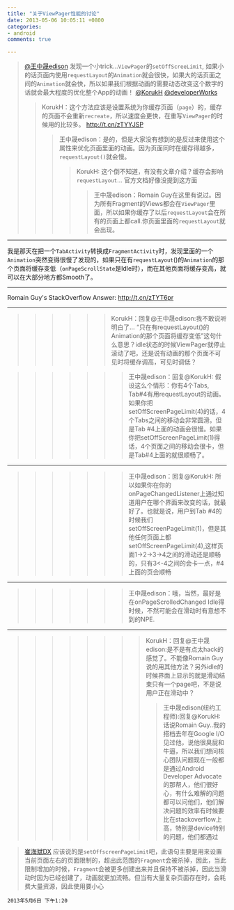 ```yaml
---
title: "关于ViewPager性能的讨论"
date: 2013-05-06 10:05:11 +0800
categories:
- android
comments: true

---
```


> [@王中晟edison][] 
> 发现一个小trick...`ViewPager`的`setOffScreeLimit`, 如果小的话页面内使用`requestLayout`的`Animation`就会很快，如果大的话页面之间的`Animation`就会快，所以如果我们根据动画的需要动态改变这个数字的话就会最大程度的优化整个App的动画！ [@KorukH][] [@developerWorks][]
>> KorukH：这个方法应该是设置系统为你缓存页面（`page`）的，缓存的页面不会重新`recreate`，所以速度会更快，在重写`ViewPager`的时候用的比较多。 <http://t.cn/zTYYJSP>
> > >王中晟edison：是的，但是大家没有想到的是反过来使用这个属性来优化页面里面的动画。因为页面同时在缓存得越多，`requestLayout()`就会慢。
>>>>KorukH: 这个倒不知道，有没有文章介绍？缓存会影响`requestLayout`… 官方文档好像没提到这方面
>>>>>王中晟edison：Romain Guy在这里有说过。因为所有Fragment的Views都会在`ViewPager`里面，所以如果你缓存了以后`requestLayout`会在所有的页面上都call.你页面里面的`requestLayout`就会出现。 
___  
我是那天在把一个`TabActivity`转换成`FragmentActivity`时，发现里面的一个`Animation`突然变得很慢了发现的，如果只在有`requestLayout`()的`Animation`的那个页面将缓存变低（`onPageScrollState`是Idle时），而在其他页面将缓存变高，就可以在大部分地方都Smooth了。  
___ 
Romain Guy's StackOverflow Answer: <http://t.cn/zTYT6pr>
___

>>>>>> KorukH：回复@王中晟edison:我不敢说听明白了… “只在有requestLayout()的Animation的那个页面将缓存变低”这句什么意思？idle状态的时候ViewPager就停止滚动了吧，还是说有动画的那个页面不可见时将缓存调高，可见时调低？

>>>>>>> 王中晟edison：回复@KorukH: 假设这么个情形：你有4个Tabs, Tab#4有用requestLayout的动画。如果你把setOffScreenPageLimit(4)的话，4个Tabs之间的移动会非常圆滑。但是Tab #4上面的动画会很慢。如果你把setOffScreenPageLimit(1)得话，4个页面之间的移动会很卡，但是Tab#4上面的就很顺畅了。
___
>>>>>>> 王中晟edison：回复@KorukH: 所以如果你在你的onPageChangedListener上通过知道用户在哪个界面来改变的话，就最好了。也就是说，用户到Tab #4的时候我们setOffScreenPageLimit(1)，但是其他任何页面上都setOffScreenPageLimit(4),这样页面1->2->3->4之间的滑动还是顺畅的，只有3<-4之间的会卡一点，#4上面的页会顺畅
___
>>>>>>> 王中晟edison：哦，当然，最好是在onPageScrolledChanged Idle得时候，不然可能会在滑动时有意想不到的NPE.
___
>>>>>>>> KorukH：回复@王中晟edison:是不是有点太hack的感觉了。不能像Romain Guy说的用其他方法？另外idle的时候界面上显示的就是滑动结束只有一个page吧，不是说用户正在滑动中？
>>>>>>>>> 王中晟edison(纽约工程师):回复@KorukH: 话说Romain Guy..我的搭档去年在Google I/O见过他，说他很臭屁和牛逼，所以我们想问核心团队问题现在一般都是通过Android Developer Advocate的那帮人，他们很好心，有什么难解的问题都可以问他们，他们解决问题的效率有时候要比在stackoverflow上高，特别是device特别的问题，他们都遇过


> [崔海斌DX][]
应该说的是`setOffscreenPageLimit`吧，此语句主要是用来设置当前页面左右的页面限制的，超出此范围的`Fragment`会被杀掉，因此，当此限制增加的时候，`Fragment`会被更多创建出来并且保持不被杀掉，因此当滑动时因为已经创建了，动画就更加流畅。但当有大量复杂页面存在时，会耗费大量资源，因此使用要小心


	2013年5月6日 下午1:20



[@王中晟edison]:http://weibo.com/wzsddtc "@王中晟edison"
[@KorukH]:http://weibo.com/n/KorukH "@KorukH"
[@developerWorks]:http://weibo.com/n/developerWorks "@developerWorks"
[崔海斌DX]:http://weibo.com/billytsuiƒƒ